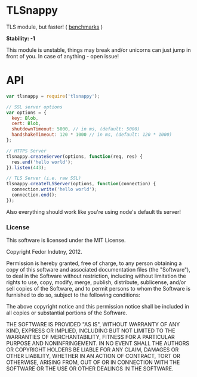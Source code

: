 # TLSnappy

TLS module, but faster! ( [benchmarks][1] )

**Stability: -1**

This module is unstable, things may break and/or unicorns can just jump in front
of you. In case of anything - open issue!

# API

```javascript
var tlsnappy = require('tlsnappy');

// SSL server options
var options = {
  key: Blob,
  cert: Blob,
  shutdownTimeout: 5000, // in ms, (default: 5000)
  handshakeTimeout: 120 * 1000 // in ms, (default: 120 * 1000)
};

// HTTPS Server
tlsnappy.createServer(options, function(req, res) {
  res.end('hello world');
}).listen(443);

// TLS Server (i.e. raw SSL)
tlsnappy.createTLSServer(options, function(connection) {
  connection.write('hello world');
  connection.end();
});
```

Also everything should work like you're using node's default tls server!

### License

This software is licensed under the MIT License.

Copyright Fedor Indutny, 2012.

Permission is hereby granted, free of charge, to any person obtaining a
copy of this software and associated documentation files (the
"Software"), to deal in the Software without restriction, including
without limitation the rights to use, copy, modify, merge, publish,
distribute, sublicense, and/or sell copies of the Software, and to permit
persons to whom the Software is furnished to do so, subject to the
following conditions:

The above copyright notice and this permission notice shall be included
in all copies or substantial portions of the Software.

THE SOFTWARE IS PROVIDED "AS IS", WITHOUT WARRANTY OF ANY KIND, EXPRESS
OR IMPLIED, INCLUDING BUT NOT LIMITED TO THE WARRANTIES OF
MERCHANTABILITY, FITNESS FOR A PARTICULAR PURPOSE AND NONINFRINGEMENT. IN
NO EVENT SHALL THE AUTHORS OR COPYRIGHT HOLDERS BE LIABLE FOR ANY CLAIM,
DAMAGES OR OTHER LIABILITY, WHETHER IN AN ACTION OF CONTRACT, TORT OR
OTHERWISE, ARISING FROM, OUT OF OR IN CONNECTION WITH THE SOFTWARE OR THE
USE OR OTHER DEALINGS IN THE SOFTWARE.

[1]: https://github.com/indutny/tlsnappy/blob/master/benchmark/index.md
